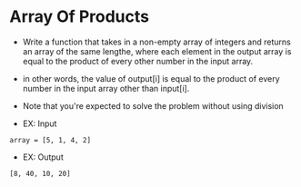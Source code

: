 # Array Of Products

- Write a function that takes in a non-empty array of integers and returns an array of the same lengthe, where each element in the output array is equal to the product of every other number in the input array. 

- in other words, the value of output[i] is equal to the product of every number in the input array other than input[i].

- Note that you're expected to solve the problem without using division

- EX: Input
```
array = [5, 1, 4, 2]
```
- EX: Output
```
[8, 40, 10, 20]
```
